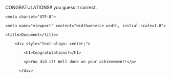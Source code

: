 
CONGRATULATIONS!! you guess it correct.


<html lang="en">

<head>

    <meta charset="UTF-8">

    <meta name="viewport" content="width=device-width, initial-scale=1.0">

    <title>Document</title>

</head>

<body>

    

        <div style="text-align: center;">

            <h1>Congratulations!</h1>

            <p>You did it! Well done on your achievement!</p>

          </div>

    

</body>

<script

    src="game1.js"></script>





</html>
